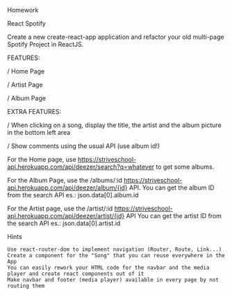 Homework

React Spotify

Create a new create-react-app application and refactor your old multi-page Spotify Project in ReactJS.
 

FEATURES:

/ Home Page

/ Artist Page

/ Album Page
 

EXTRA FEATURES:

/ When clicking on a song, display the title, the artist and the album picture in the bottom left area

/ Show comments using the usual API (use album id!)
 

For the Home page, use
https://striveschool-api.herokuapp.com/api/deezer/search?q=whatever
to get some albums.

For the Album Page, use the
/albums/:id
https://striveschool-api.herokuapp.com/api/deezer/album/{id} API.
You can get the album ID from the search API es.: json.data[0].album.id 
      
For the Artist page, use the
/artist/:id
https://striveschool-api.herokuapp.com/api/deezer/artist/{id} API
You can get the artist ID from the search API es.: json.data[0].artist.id

 
Hints

    Use react-router-dom to implement navigation (Router, Route, Link...)
    Create a component for the "Song" that you can reuse everywhere in the App
    You can easily rework your HTML code for the navbar and the media player and create react components out of it
    Make navbar and footer (media player) available in every page by not routing them